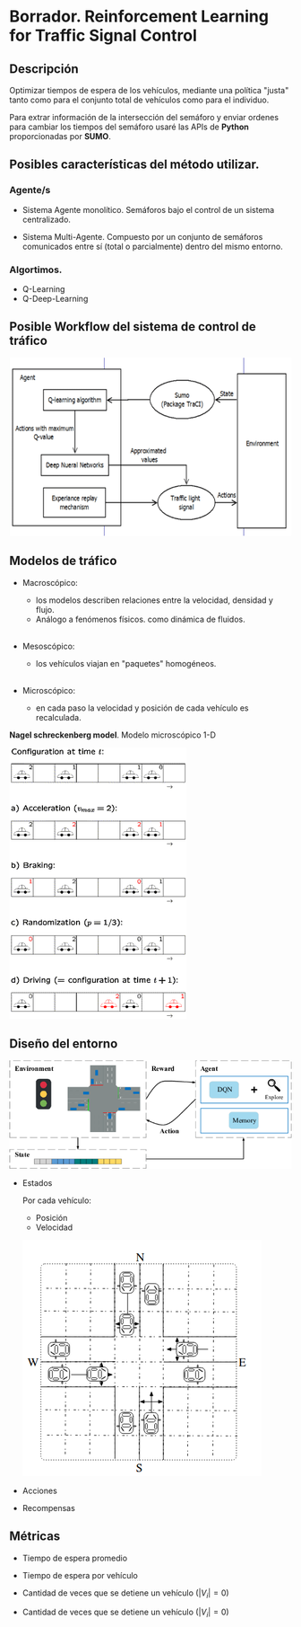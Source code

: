 # Borrador. Reinforcement Learning for Traffic Signal Control


## Descripción

Optimizar tiempos de espera de los vehículos, mediante una política "justa" tanto como para el conjunto total de vehículos como para el individuo.

Para extrar información de la intersección del semáforo y enviar ordenes para cambiar los tiempos del semáforo usaré las APIs de **Python** proporcionadas por **SUMO**.

## Posibles características del método utilizar. 

### Agente/s  

+ Sistema Agente monolítico. Semáforos bajo el control de un sistema centralizado.

+ Sistema Multi-Agente. Compuesto por un conjunto de semáforos comunicados entre sí (total o parcialmente) dentro del mismo entorno.

### Algortimos.
+ Q-Learning
+ Q-Deep-Learning

## Posible Workflow del sistema de control de tráfico

![](./images/Workflow-of-the-Traffic-Control-System.png)


## Modelos de tráfico

+ Macroscópico:  
    + los modelos describen relaciones entre la velocidad, densidad y flujo.
    + Análogo a fenómenos físicos. como dinámica de fluidos.  
    <br>    
+ Mesoscópico:  

    + los vehículos viajan en "paquetes" homogéneos.  

    <br>  

+ Microscópico:
    + en cada paso la velocidad y posición de cada vehículo es recalculada.

**Nagel schreckenberg model**. Modelo microscópico 1-D

![](./images/vehicleModel.gif)


## Diseño del entorno

![](./images/Deep-reinforcement-learning-framework-for-traffic-light-control.png)

+ Estados

    Por cada vehículo:  
    + Posición
    + Velocidad

    ![](./images/trafficState.png)

+ Acciones

+ Recompensas


## Métricas

+ Tiempo de espera promedio

+ Tiempo de espera por vehículo

+ Cantidad de veces que se detiene un vehículo ($|V_i|=0$)

+ Cantidad de veces que se detiene un vehículo ($|V_i|=0$)

